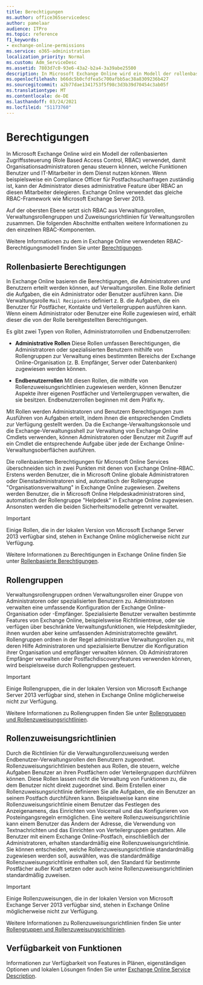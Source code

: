```yaml
---
title: Berechtigungen
ms.author: office365servicedesc
author: pamelaar
audience: ITPro
ms.topic: reference
f1_keywords:
- exchange-online-permissions
ms.service: o365-administration
localization_priority: Normal
ms.custom: Adm_ServiceDesc
ms.assetid: 7803d7c0-93e6-43a2-b2a4-3a39abe25500
description: In Microsoft Exchange Online wird ein Modell der rollenbasierten Zugriffssteuerung (Role Based Access Control, RBAC) verwendet, damit Organisationsadministratoren genau steuern können, welche Funktionen Benutzer und IT-Mitarbeiter in dem Dienst nutzen können. Wenn beispielsweise ein Compliance Officer für Postfachsuchanfragen zuständig ist, kann der Administrator dieses administrative Feature über RBAC an diesen Mitarbeiter delegieren. Exchange Online verwendet das gleiche RBAC-Framework wie Microsoft Exchange Server 2013.
ms.openlocfilehash: b66dc5b0cfdfea5c700afbb5ac38a8309236b427
ms.sourcegitcommit: a2b77dae1341753f5f98c3d3b39d70454c3ab05f
ms.translationtype: MT
ms.contentlocale: de-DE
ms.lasthandoff: 03/24/2021
ms.locfileid: "51173760"
---
```

# <a name="permissions"></a>Berechtigungen

In Microsoft Exchange Online wird ein Modell der rollenbasierten Zugriffssteuerung (Role Based Access Control, RBAC) verwendet, damit Organisationsadministratoren genau steuern können, welche Funktionen Benutzer und IT-Mitarbeiter in dem Dienst nutzen können. Wenn beispielsweise ein Compliance Officer für Postfachsuchanfragen zuständig ist, kann der Administrator dieses administrative Feature über RBAC an diesen Mitarbeiter delegieren. Exchange Online verwendet das gleiche RBAC-Framework wie Microsoft Exchange Server 2013. 
  
Auf der obersten Ebene setzt sich RBAC aus Verwaltungsrollen, Verwaltungsrollengruppen und Zuweisungsrichtlinien für Verwaltungsrollen zusammen. Die folgenden Abschnitte enthalten weitere Informationen zu den einzelnen RBAC-Komponenten.
  
Weitere Informationen zu dem in Exchange Online verwendeten RBAC-Berechtigungsmodell finden Sie unter [Berechtigungen](/exchange/permissions-exchange-2013-help).
  
## <a name="role-based-permissions"></a>Rollenbasierte Berechtigungen

In Exchange Online basieren die Berechtigungen, die Administratoren und Benutzern erteilt werden können, auf Verwaltungsrollen. Eine Rolle definiert die Aufgaben, die ein Administrator oder Benutzer ausführen kann. Die Verwaltungsrolle  `Mail Recipients` definiert z. B. die Aufgaben, die ein Benutzer für Postfächer, Kontakte und Verteilergruppen ausführen kann. Wenn einem Administrator oder Benutzer eine Rolle zugewiesen wird, erhält dieser die von der Rolle bereitgestellten Berechtigungen. 
  
Es gibt zwei Typen von Rollen, Administratorrollen und Endbenutzerrollen:
  
- **Administrative Rollen** Diese Rollen umfassen Berechtigungen, die Administratoren oder spezialisierten Benutzern mithilfe von Rollengruppen zur Verwaltung eines bestimmten Bereichs der Exchange Online-Organisation (z. B. Empfänger, Server oder Datenbanken) zugewiesen werden können. 
    
- **Endbenutzerrollen** Mit diesen Rollen, die mithilfe von Rollenzuweisungsrichtlinien zugewiesen werden, können Benutzer Aspekte ihrer eigenen Postfächer und Verteilergruppen verwalten, die sie besitzen. Endbenutzerrollen beginnen mit dem Präfix  `My`.
    
Mit Rollen werden Administratoren und Benutzern Berechtigungen zum Ausführen von Aufgaben erteilt, indem ihnen die entsprechenden Cmdlets zur Verfügung gestellt werden. Da die Exchange-Verwaltungskonsole und die Exchange-Verwaltungsshell zur Verwaltung von Exchange Online Cmdlets verwenden, können Administratoren oder Benutzer mit Zugriff auf ein Cmdlet die entsprechende Aufgabe über jede der Exchange Online-Verwaltungsoberflächen ausführen.
  
Die rollenbasierten Berechtigungen für Microsoft Online Services überschneiden sich in zwei Punkten mit denen von Exchange Online-RBAC. Erstens werden Benutzer, die in Microsoft Online globale Administratoren oder Dienstadministratoren sind, automatisch der Rollengruppe "Organisationsverwaltung" in Exchange Online zugewiesen. Zweitens werden Benutzer, die in Microsoft Online Helpdeskadministratoren sind, automatisch der Rollengruppe "Helpdesk" in Exchange Online zugewiesen. Ansonsten werden die beiden Sicherheitsmodelle getrennt verwaltet.
  
> [!IMPORTANT]
> Einige Rollen, die in der lokalen Version von Microsoft Exchange Server 2013 verfügbar sind, stehen in Exchange Online möglicherweise nicht zur Verfügung. 
  
Weitere Informationen zu Berechtigungen in Exchange Online finden Sie unter [Rollenbasierte Berechtigungen](/exchange/permissions-exchange-2013-help).
  
## <a name="role-groups"></a>Rollengruppen

Verwaltungsrollengruppen ordnen Verwaltungsrollen einer Gruppe von Administratoren oder spezialisierten Benutzern zu. Administratoren verwalten eine umfassende Konfiguration der Exchange Online-Organisation oder -Empfänger. Spezialisierte Benutzer verwalten bestimmte Features von Exchange Online, beispielsweise Richtlinientreue, oder sie verfügen über beschränkte Verwaltungsfunktionen, wie Helpdeskmitglieder, ihnen wurden aber keine umfassenden Administratorrechte gewährt. Rollengruppen ordnen in der Regel administrative Verwaltungsrollen zu, mit deren Hilfe Administratoren und spezialisierte Benutzer die Konfiguration ihrer Organisation und empfänger verwalten können. Ob Administratoren Empfänger verwalten oder Postfachdiscoveryfeatures verwenden können, wird beispielsweise durch Rollengruppen gesteuert. 
  
> [!IMPORTANT]
> Einige Rollengruppen, die in der lokalen Version von Microsoft Exchange Server 2013 verfügbar sind, stehen in Exchange Online möglicherweise nicht zur Verfügung. 
  
Weitere Informationen zu Rollengruppen finden Sie unter [Rollengruppen und Rollenzuweisungsrichtlinien](/exchange/permissions-exchange-2013-help).
  
## <a name="role-assignment-policies"></a>Rollenzuweisungsrichtlinien

Durch die Richtlinien für die Verwaltungsrollenzuweisung werden Endbenutzer-Verwaltungsrollen den Benutzern zugeordnet. Rollenzuweisungsrichtlinien bestehen aus Rollen, die steuern, welche Aufgaben Benutzer an ihren Postfächern oder Verteilergruppen durchführen können. Diese Rollen lassen nicht die Verwaltung von Funktionen zu, die dem Benutzer nicht direkt zugeordnet sind. Beim Erstellen einer Rollenzuweisungsrichtlinie definieren Sie alle Aufgaben, die ein Benutzer an seinem Postfach durchführen kann. Beispielsweise kann eine Rollenzuweisungsrichtlinie einem Benutzer das Festlegen des Anzeigenamens, das Einrichten von Voicemail und das Konfigurieren von Posteingangsregeln ermöglichen. Eine weitere Rollenzuweisungsrichtlinie kann einem Benutzer das Ändern der Adresse, die Verwendung von Textnachrichten und das Einrichten von Verteilergruppen gestatten. Alle Benutzer mit einem Exchange Online-Postfach, einschließlich der Administratoren, erhalten standardmäßig eine Rollenzuweisungsrichtlinie. Sie können entscheiden, welche Rollenzuweisungsrichtlinie standardmäßig zugewiesen werden soll, auswählen, was die standardmäßige Rollenzuweisungsrichtlinie enthalten soll, den Standard für bestimmte Postfächer außer Kraft setzen oder auch keine Rollenzuweisungsrichtlinien standardmäßig zuweisen.
  
> [!IMPORTANT]
> Einige Rollenzuweisungen, die in der lokalen Version von Microsoft Exchange Server 2013 verfügbar sind, stehen in Exchange Online möglicherweise nicht zur Verfügung. 
  
Weitere Informationen zu Rollenzuweisungsrichtlinien finden Sie unter [Rollengruppen und Rollenzuweisungsrichtlinien](/exchange/permissions-exchange-2013-help).
  
## <a name="feature-availability"></a>Verfügbarkeit von Funktionen

Informationen zur Verfügbarkeit von Features in Plänen, eigenständigen Optionen und lokalen Lösungen finden Sie unter [Exchange Online Service Description](exchange-online-service-description.md).
